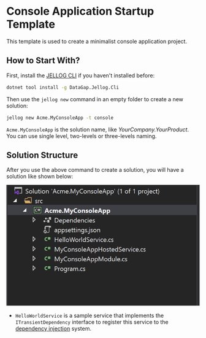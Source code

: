 # Console Application Startup Template

This template is used to create a minimalist console application project.

## How to Start With?

First, install the [JELLOG CLI](../CLI.md) if you haven't installed before:

````bash
dotnet tool install -g DataGap.Jellog.Cli
````

Then use the `jellog new` command in an empty folder to create a new solution:

````bash
jellog new Acme.MyConsoleApp -t console
````

`Acme.MyConsoleApp` is the solution name, like *YourCompany.YourProduct*. You can use single level, two-levels or three-levels naming.

## Solution Structure

After you use the above command to create a solution, you will have a solution like shown below:

![basic-console-application-solution](../images/basic-console-application-solution.png)

* `HelloWorldService` is a sample service that implements the `ITransientDependency` interface to register this service to the [dependency injection](../Dependency-Injection.md) system.